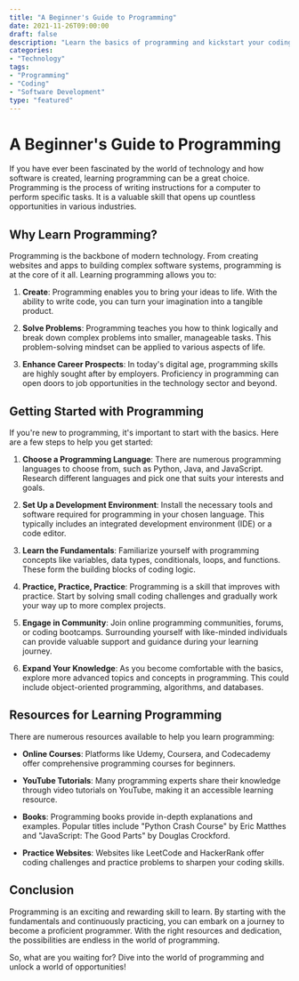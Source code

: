 ```yaml
---
title: "A Beginner's Guide to Programming"
date: 2021-11-26T09:00:00
draft: false
description: "Learn the basics of programming and kickstart your coding journey."
categories: 
- "Technology"
tags: 
- "Programming"
- "Coding"
- "Software Development"
type: "featured"
---
```


# A Beginner's Guide to Programming

If you have ever been fascinated by the world of technology and how software is created, learning programming can be a great choice. Programming is the process of writing instructions for a computer to perform specific tasks. It is a valuable skill that opens up countless opportunities in various industries.

## Why Learn Programming?

Programming is the backbone of modern technology. From creating websites and apps to building complex software systems, programming is at the core of it all. Learning programming allows you to:

1. **Create**: Programming enables you to bring your ideas to life. With the ability to write code, you can turn your imagination into a tangible product.

2. **Solve Problems**: Programming teaches you how to think logically and break down complex problems into smaller, manageable tasks. This problem-solving mindset can be applied to various aspects of life.

3. **Enhance Career Prospects**: In today's digital age, programming skills are highly sought after by employers. Proficiency in programming can open doors to job opportunities in the technology sector and beyond.

## Getting Started with Programming

If you're new to programming, it's important to start with the basics. Here are a few steps to help you get started:

1. **Choose a Programming Language**: There are numerous programming languages to choose from, such as Python, Java, and JavaScript. Research different languages and pick one that suits your interests and goals.

2. **Set Up a Development Environment**: Install the necessary tools and software required for programming in your chosen language. This typically includes an integrated development environment (IDE) or a code editor.

3. **Learn the Fundamentals**: Familiarize yourself with programming concepts like variables, data types, conditionals, loops, and functions. These form the building blocks of coding logic.

4. **Practice, Practice, Practice**: Programming is a skill that improves with practice. Start by solving small coding challenges and gradually work your way up to more complex projects.

5. **Engage in Community**: Join online programming communities, forums, or coding bootcamps. Surrounding yourself with like-minded individuals can provide valuable support and guidance during your learning journey.

6. **Expand Your Knowledge**: As you become comfortable with the basics, explore more advanced topics and concepts in programming. This could include object-oriented programming, algorithms, and databases.

## Resources for Learning Programming

There are numerous resources available to help you learn programming:

- **Online Courses**: Platforms like Udemy, Coursera, and Codecademy offer comprehensive programming courses for beginners.

- **YouTube Tutorials**: Many programming experts share their knowledge through video tutorials on YouTube, making it an accessible learning resource.

- **Books**: Programming books provide in-depth explanations and examples. Popular titles include "Python Crash Course" by Eric Matthes and "JavaScript: The Good Parts" by Douglas Crockford.

- **Practice Websites**: Websites like LeetCode and HackerRank offer coding challenges and practice problems to sharpen your coding skills.

## Conclusion

Programming is an exciting and rewarding skill to learn. By starting with the fundamentals and continuously practicing, you can embark on a journey to become a proficient programmer. With the right resources and dedication, the possibilities are endless in the world of programming.

So, what are you waiting for? Dive into the world of programming and unlock a world of opportunities!
